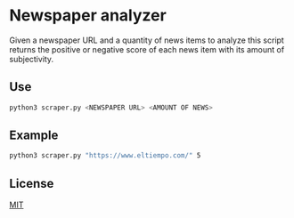 # Newspaper analyzer

Given a newspaper URL and a quantity of news items to analyze this script
returns the positive or negative score of each news item with its amount of
subjectivity.

## Use

```bash
python3 scraper.py <NEWSPAPER URL> <AMOUNT OF NEWS>
```

## Example

```bash
python3 scraper.py "https://www.eltiempo.com/" 5
```

## License
[MIT](https://choosealicense.com/licenses/mit/)
